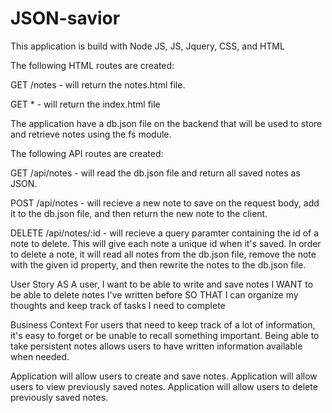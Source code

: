 # JSON-savior
This application is build with Node JS, JS, Jquery, CSS, and HTML

The following HTML routes are created:


GET /notes - will return the notes.html file.


GET * - will return the index.html file




The application have a db.json file on the backend that will be used to store and retrieve notes using the fs module.


The following API routes are created:


GET /api/notes - will read the db.json file and return all saved notes as JSON.


POST /api/notes - will recieve a new note to save on the request body, add it to the db.json file, and then return the new note to the client.


DELETE /api/notes/:id - will recieve a query paramter containing the id of a note to delete. This will give each note a unique id when it's saved. In order to delete a note, it  will read all notes from the db.json file, remove the note with the given id property, and then rewrite the notes to the db.json file.





User Story
AS A user, I want to be able to write and save notes
I WANT to be able to delete notes I've written before
SO THAT I can organize my thoughts and keep track of tasks I need to complete

Business Context
For users that need to keep track of a lot of information, it's easy to forget or be unable to recall something important. Being able to take persistent notes allows users to have written information available when needed.


Application will allow users to create and save notes.
Application will allow users to view previously saved notes.
Application will allow users to delete previously saved notes.
